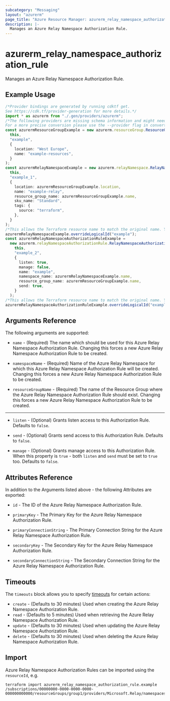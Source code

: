 ```yaml
---
subcategory: "Messaging"
layout: "azurerm"
page_title: "Azure Resource Manager: azurerm_relay_namespace_authorization_rule"
description: |-
  Manages an Azure Relay Namespace Authorization Rule.
---
```


# azurerm\_relay\_namespace\_authorization\_rule

Manages an Azure Relay Namespace Authorization Rule.

## Example Usage

```typescript
/*Provider bindings are generated by running cdktf get.
See https://cdk.tf/provider-generation for more details.*/
import * as azurerm from "./.gen/providers/azurerm";
/*The following providers are missing schema information and might need manual adjustments to synthesize correctly: azurerm.
For a more precise conversion please use the --provider flag in convert.*/
const azurermResourceGroupExample = new azurerm.resourceGroup.ResourceGroup(
  this,
  "example",
  {
    location: "West Europe",
    name: "example-resources",
  }
);
const azurermRelayNamespaceExample = new azurerm.relayNamespace.RelayNamespace(
  this,
  "example_1",
  {
    location: azurermResourceGroupExample.location,
    name: "example-relay",
    resource_group_name: azurermResourceGroupExample.name,
    sku_name: "Standard",
    tags: {
      source: "terraform",
    },
  }
);
/*This allows the Terraform resource name to match the original name. You can remove the call if you don't need them to match.*/
azurermRelayNamespaceExample.overrideLogicalId("example");
const azurermRelayNamespaceAuthorizationRuleExample =
  new azurerm.relayNamespaceAuthorizationRule.RelayNamespaceAuthorizationRule(
    this,
    "example_2",
    {
      listen: true,
      manage: false,
      name: "example",
      namespace_name: azurermRelayNamespaceExample.name,
      resource_group_name: azurermResourceGroupExample.name,
      send: true,
    }
  );
/*This allows the Terraform resource name to match the original name. You can remove the call if you don't need them to match.*/
azurermRelayNamespaceAuthorizationRuleExample.overrideLogicalId("example");

```

## Arguments Reference

The following arguments are supported:

*   `name` - (Required) The name which should be used for this Azure Relay Namespace Authorization Rule. Changing this forces a new Azure Relay Namespace Authorization Rule to be created.

*   `namespaceName` - (Required) Name of the Azure Relay Namespace for which this Azure Relay Namespace Authorization Rule will be created. Changing this forces a new Azure Relay Namespace Authorization Rule to be created.

*   `resourceGroupName` - (Required) The name of the Resource Group where the Azure Relay Namespace Authorization Rule should exist. Changing this forces a new Azure Relay Namespace Authorization Rule to be created.

***

*   `listen` - (Optional) Grants listen access to this Authorization Rule. Defaults to `false`.

*   `send` - (Optional) Grants send access to this Authorization Rule. Defaults to `false`.

*   `manage` - (Optional) Grants manage access to this Authorization Rule. When this property is `true` - both `listen` and `send` must be set to `true` too. Defaults to `false`.

## Attributes Reference

In addition to the Arguments listed above - the following Attributes are exported:

*   `id` - The ID of the Azure Relay Namespace Authorization Rule.

*   `primaryKey` - The Primary Key for the Azure Relay Namespace Authorization Rule.

*   `primaryConnectionString` - The Primary Connection String for the Azure Relay Namespace Authorization Rule.

*   `secondaryKey` - The Secondary Key for the Azure Relay Namespace Authorization Rule.

*   `secondaryConnectionString` - The Secondary Connection String for the Azure Relay Namespace Authorization Rule.

## Timeouts

The `timeouts` block allows you to specify [timeouts](https://www.terraform.io/language/resources/syntax#operation-timeouts) for certain actions:

* `create` - (Defaults to 30 minutes) Used when creating the Azure Relay Namespace Authorization Rule.
* `read` - (Defaults to 5 minutes) Used when retrieving the Azure Relay Namespace Authorization Rule.
* `update` - (Defaults to 30 minutes) Used when updating the Azure Relay Namespace Authorization Rule.
* `delete` - (Defaults to 30 minutes) Used when deleting the Azure Relay Namespace Authorization Rule.

## Import

Azure Relay Namespace Authorization Rules can be imported using the `resourceId`, e.g.

```shell
terraform import azurerm_relay_namespace_authorization_rule.example /subscriptions/00000000-0000-0000-0000-000000000000/resourceGroups/group1/providers/Microsoft.Relay/namespaces/namespace1/authorizationRules/rule1
```
